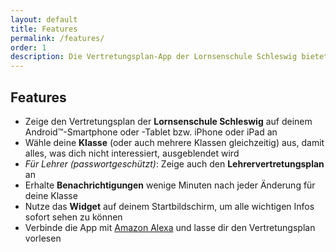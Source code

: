 ```yaml
---
layout: default
title: Features
permalink: /features/
order: 1
description: Die Vertretungsplan-App der Lornsenschule Schleswig bietet viele nützliche Funktionen.
---
```


Features
--------

- Zeige den Vertretungsplan der **Lornsenschule Schleswig** auf deinem Android™-Smartphone oder -Tablet bzw. iPhone oder iPad an
- Wähle deine **Klasse** (oder auch mehrere Klassen gleichzeitig) aus, damit alles, was dich nicht interessiert,
ausgeblendet wird
- *Für Lehrer (passwortgeschützt)*: Zeige auch den **Lehrervertretungsplan** an
- Erhalte **Benachrichtigungen** wenige Minuten nach jeder Änderung für deine Klasse
- Nutze das **Widget** auf deinem Startbildschirm, um alle wichtigen Infos sofort sehen zu können
- Verbinde die App mit [Amazon Alexa](/dienste/) und lasse dir den Vertretungsplan vorlesen